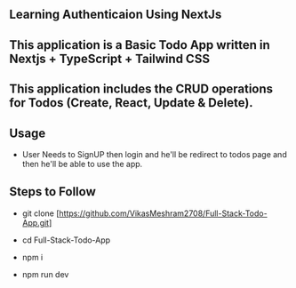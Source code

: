 ## Learning Authenticaion Using NextJs


## This application is a Basic Todo App written in Nextjs + TypeScript + Tailwind CSS

## This application includes the CRUD operations for Todos (Create, React, Update & Delete).

## Usage 

* User Needs to SignUP then login and he'll be redirect to todos page and then he'll be able to use the app.

## Steps to Follow

* git clone [https://github.com/VikasMeshram2708/Full-Stack-Todo-App.git]

* cd Full-Stack-Todo-App

* npm i 

* npm run dev